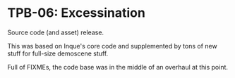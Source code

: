 # TPB-06: Excessination

Source code (and asset) release.  

This was based on Inque's core code and supplemented by tons of new stuff for full-size demoscene stuff. 

Full of FIXMEs, the code base was in the middle of an overhaul at this point.
